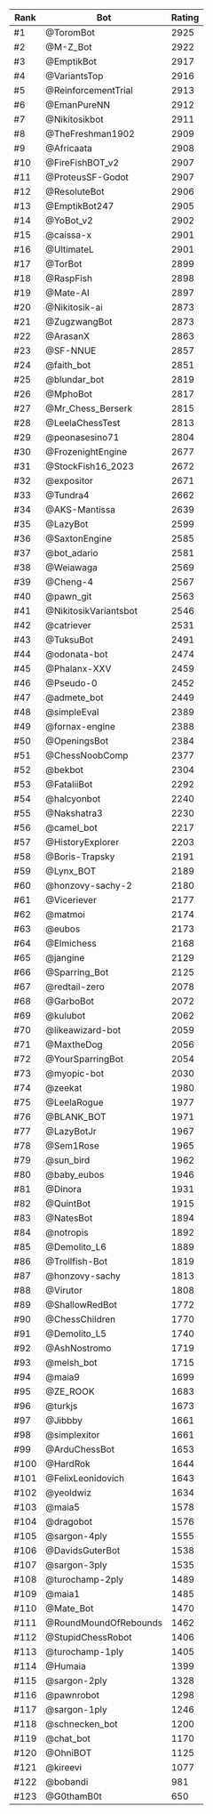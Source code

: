 Rank|Bot|Rating
---|---|---
#1|@ToromBot|2925
#2|@M-Z_Bot|2922
#3|@EmptikBot|2917
#4|@VariantsTop|2916
#5|@ReinforcementTrial|2913
#6|@EmanPureNN|2912
#7|@Nikitosikbot|2911
#8|@TheFreshman1902|2909
#9|@Africaata|2908
#10|@FireFishBOT_v2|2907
#11|@ProteusSF-Godot|2907
#12|@ResoluteBot|2906
#13|@EmptikBot247|2905
#14|@YoBot_v2|2902
#15|@caissa-x|2901
#16|@UltimateL|2901
#17|@TorBot|2899
#18|@RaspFish|2898
#19|@Mate-AI|2897
#20|@Nikitosik-ai|2873
#21|@ZugzwangBot|2873
#22|@ArasanX|2863
#23|@SF-NNUE|2857
#24|@faith_bot|2851
#25|@blundar_bot|2819
#26|@MphoBot|2817
#27|@Mr_Chess_Berserk|2815
#28|@LeelaChessTest|2813
#29|@peonasesino71|2804
#30|@FrozenightEngine|2677
#31|@StockFish16_2023|2672
#32|@expositor|2671
#33|@Tundra4|2662
#34|@AKS-Mantissa|2639
#35|@LazyBot|2599
#36|@SaxtonEngine|2585
#37|@bot_adario|2581
#38|@Weiawaga|2569
#39|@Cheng-4|2567
#40|@pawn_git|2563
#41|@NikitosikVariantsbot|2546
#42|@catriever|2531
#43|@TuksuBot|2491
#44|@odonata-bot|2474
#45|@Phalanx-XXV|2459
#46|@Pseudo-0|2452
#47|@admete_bot|2449
#48|@simpleEval|2389
#49|@fornax-engine|2388
#50|@OpeningsBot|2384
#51|@ChessNoobComp|2377
#52|@bekbot|2304
#53|@FataliiBot|2292
#54|@halcyonbot|2240
#55|@Nakshatra3|2230
#56|@camel_bot|2217
#57|@HistoryExplorer|2203
#58|@Boris-Trapsky|2191
#59|@Lynx_BOT|2189
#60|@honzovy-sachy-2|2180
#61|@Viceriever|2177
#62|@matmoi|2174
#63|@eubos|2173
#64|@Elmichess|2168
#65|@jangine|2129
#66|@Sparring_Bot|2125
#67|@redtail-zero|2078
#68|@GarboBot|2072
#69|@kulubot|2062
#70|@likeawizard-bot|2059
#71|@MaxtheDog|2056
#72|@YourSparringBot|2054
#73|@myopic-bot|2030
#74|@zeekat|1980
#75|@LeelaRogue|1977
#76|@BLANK_BOT|1971
#77|@LazyBotJr|1967
#78|@Sem1Rose|1965
#79|@sun_bird|1962
#80|@baby_eubos|1946
#81|@Dinora|1931
#82|@QuintBot|1915
#83|@NatesBot|1894
#84|@notropis|1892
#85|@Demolito_L6|1889
#86|@Trollfish-Bot|1819
#87|@honzovy-sachy|1813
#88|@Virutor|1808
#89|@ShallowRedBot|1772
#90|@ChessChildren|1770
#91|@Demolito_L5|1740
#92|@AshNostromo|1719
#93|@melsh_bot|1715
#94|@maia9|1699
#95|@ZE_ROOK|1683
#96|@turkjs|1673
#97|@Jibbby|1661
#98|@simplexitor|1661
#99|@ArduChessBot|1653
#100|@HardRok|1644
#101|@FelixLeonidovich|1643
#102|@yeoldwiz|1634
#103|@maia5|1578
#104|@dragobot|1576
#105|@sargon-4ply|1555
#106|@DavidsGuterBot|1538
#107|@sargon-3ply|1535
#108|@turochamp-2ply|1489
#109|@maia1|1485
#110|@Mate_Bot|1470
#111|@RoundMoundOfRebounds|1462
#112|@StupidChessRobot|1406
#113|@turochamp-1ply|1405
#114|@Humaia|1399
#115|@sargon-2ply|1328
#116|@pawnrobot|1298
#117|@sargon-1ply|1246
#118|@schnecken_bot|1200
#119|@chat_bot|1170
#120|@OhniBOT|1125
#121|@kireevi|1077
#122|@bobandi|981
#123|@G0thamB0t|650
